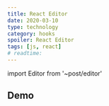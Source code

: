 ```yaml
---
title: React Editor
date: 2020-03-10
type: technology
category: hooks
spoiler: React Editor
tags: [js, react]
# readtime:
---
```


import Editor from '~post/editor'

## Demo

<Editor placeholder="Please input" />